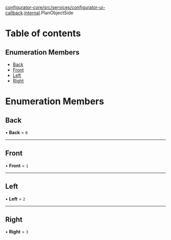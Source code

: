 [configurator-core/src/services/configurator-ui-callback](../modules/configurator_core_src_services_configurator_ui_callback.md).[internal](../modules/configurator_core_src_services_configurator_ui_callback._internal_.md).PlanObjectSide

# Table of contents

## Enumeration Members

- [Back](configurator_core_src_services_configurator_ui_callback._internal_.PlanObjectSide.md#back)
- [Front](configurator_core_src_services_configurator_ui_callback._internal_.PlanObjectSide.md#front)
- [Left](configurator_core_src_services_configurator_ui_callback._internal_.PlanObjectSide.md#left)
- [Right](configurator_core_src_services_configurator_ui_callback._internal_.PlanObjectSide.md#right)

# Enumeration Members

## Back

• **Back** = ``0``

___

## Front

• **Front** = ``1``

___

## Left

• **Left** = ``2``

___

## Right

• **Right** = ``3``
